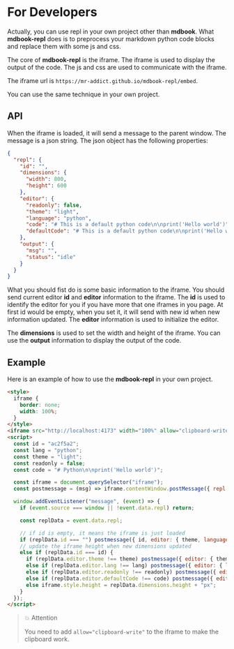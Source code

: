 # For Developers

Actually, you can use repl in your own project other than **mdbook**. What **mdbook-repl** does is to preprocess your markdown python code blocks and replace them with some js and css.

The core of **mdbook-repl** is the iframe. The iframe is used to display the output of the code. The js and css are used to communicate with the iframe.

The iframe url is `https://mr-addict.github.io/mdbook-repl/embed`.

You can use the same technique in your own project.

## API

When the iframe is loaded, it will send a message to the parent window. The message is a json string. The json object has the following properties:

```json
{
  "repl": {
    "id": "",
    "dimensions": {
      "width": 800,
      "height": 600
    },
    "editor": {
      "readonly": false,
      "theme": "light",
      "language": "python",
      "code": "# This is a default python code\n\nprint('Hello world')",
      "defaultCode": "# This is a default python code\n\nprint('Hello world')"
    },
    "output": {
      "msg": "",
      "status": "idle"
    }
  }
}
```

What you should fist do is some basic information to the iframe. You should send current editor **id** and **editor** information to the iframe. The **id** is used to identify the editor for you if you have more that one iframes in you page. At first id would be empty, when you set it, it will send with new id when new information updated. The **editor** information is used to initialize the editor.

The **dimensions** is used to set the width and height of the iframe. You can use the **output** information to display the output of the code.

## Example

Here is an example of how to use the **mdbook-repl** in your own project.

```html
<style>
  iframe {
    border: none;
    width: 100%;
  }
</style>
<iframe src="http://localhost:4173" width="100%" allow="clipboard-write"></iframe>
<script>
  const id = "ac2f5a2";
  const lang = "python";
  const theme = "light";
  const readonly = false;
  const code = "# Python\n\nprint('Hello world')";

  const iframe = document.querySelector("iframe");
  const postmessage = (msg) => iframe.contentWindow.postMessage({ repl: msg }, "*");

  window.addEventListener("message", (event) => {
    if (event.source === window || !event.data.repl) return;

    const replData = event.data.repl;

    // if id is empty, it means the iframe is just loaded
    if (replData.id === "") postmessage({ id, editor: { theme, language: lang, code, readonly } });
    // update the iframe height when new dimensions updated
    else if (replData.id === id) {
      if (replData.editor.theme !== theme) postmessage({ editor: { theme } });
      else if (replData.editor.lang !== lang) postmessage({ editor: { lang } });
      else if (replData.editor.readonly !== readonly) postmessage({ editor: { readonly } });
      else if (replData.editor.defaultCode !== code) postmessage({ editor: { defaultCode: code } });
      else iframe.style.height = replData.dimensions.height + "px";
    }
  });
</script>
```

> 💥 Attention
>
> You need to add `allow="clipboard-write"` to the iframe to make the clipboard work.
